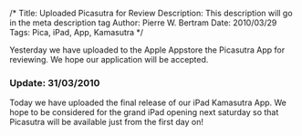 /*
Title: Uploaded Picasutra for Review
Description: This description will go in the meta description tag
Author: Pierre W. Bertram
Date: 2010/03/29
Tags: Pica, iPad, App, Kamasutra
*/

Yesterday we have uploaded to the Apple Appstore the Picasutra App for reviewing. We hope our application will be accepted.

### Update: 31/03/2010

Today we have uploaded the final release of our iPad Kamasutra App. We hope to be considered for the grand iPad opening next saturday so that Picasutra will be available just from the first day on!

